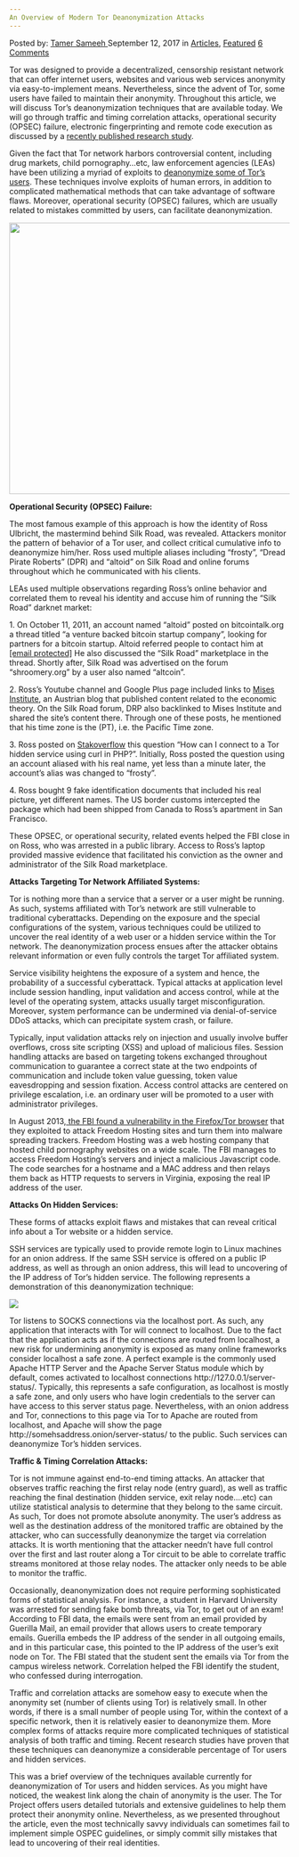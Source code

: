 ```yaml
---
An Overview of Modern Tor Deanonymization Attacks
---
```

<article class="post-listing post-22505 post type-post status-publish format-standard has-post-thumbnail hentry category-deepdot-news tag-attacks tag-deanonymization tag-modern tag-overview tag-tor">
    <div class="post-inner">
    <p class="post-meta">
    <span>Posted by: <a href="https://www.deepdotweb.com/author/tamersameeh/" title="">Tamer Sameeh </a></span>
    <span>September 12, 2017</span>
    <span>in <a href="https://www.deepdotweb.com/category/articles/" rel="category tag">Articles</a>, <a href="https://www.deepdotweb.com/category/deepdot-news/" rel="category tag">Featured</a></span>
    <span><a href="https://www.deepdotweb.com/2017/09/12/overview-modern-tor-deanonymization-attacks/#comments">6 Comments</a></span>
    </p>
    <div class="clear"></div>
    <div class="entry">
    <p>Tor was designed to provide a decentralized, censorship resistant network that can offer internet users, websites and various web services anonymity via easy-to-implement means. Nevertheless, since the advent of Tor, some users have failed to maintain their anonymity. Throughout this article, we will discuss Tor&#8217;s deanonymization techniques that are available today. We will go through traffic and timing correlation attacks, operational security (OPSEC) failure, electronic fingerprinting and remote code execution as discussed by a <a href="https://link.springer.com/chapter/10.1007/978-3-319-64701-2_52">recently published research study</a>.</p>
    <p>Given the fact that Tor network harbors controversial content, including drug markets, child pornography&#8230;etc, law enforcement agencies (LEAs) have been utilizing a myriad of exploits to <a href="https://www.deepdotweb.com/2017/08/21/targeting-adversaries-deanonymization-attacks-tor-users/">deanonymize some of Tor&#8217;s users</a>. These techniques involve exploits of human errors, in addition to complicated mathematical methods that can take advantage of software flaws. Moreover, operational security (OPSEC) failures, which are usually related to mistakes committed by users, can facilitate deanonymization.</p>
    <p><img class="wp-image-22509" src="https://www.deepdotweb.com/wp-content/uploads/2017/09/word-image-10.jpeg" width="713" height="487" /></p>
    <p><strong>Operational Security (OPSEC) Failure:</strong></p>
    <p>The most famous example of this approach is how the identity of Ross Ulbricht, the mastermind behind Silk Road, was revealed. Attackers monitor the pattern of behavior of a Tor user, and collect critical cumulative info to deanonymize him/her. Ross used multiple aliases including &#8220;frosty&#8221;, &#8220;Dread Pirate Roberts&#8221; (DPR) and &#8220;altoid&#8221; on Silk Road and online forums throughout which he communicated with his clients.</p>
    <p>LEAs used multiple observations regarding Ross&#8217;s online behavior and correlated them to reveal his identity and accuse him of running the &#8220;Silk Road&#8221; darknet market:</p>
    <p>1. On October 11, 2011, an account named &#8220;altoid&#8221; posted on bitcointalk.org a thread titled &#8220;a venture backed bitcoin startup company&#8221;, looking for partners for a bitcoin startup. Altoid referred people to contact him at <a href="/cdn-cgi/l/email-protection" class="__cf_email__" data-cfemail="1664796565637a74647f757e6256717b777f7a3875797b38">[email&#160;protected]</a> He also discussed the &#8220;Silk Road&#8221; marketplace in the thread. Shortly after, Silk Road was advertised on the forum &#8220;shroomery.org&#8221; by a user also named &#8220;altcoin&#8221;.</p>
    <p>2. Ross&#8217;s Youtube channel and Google Plus page included links to <a href="https://mises.org/">Mises Institute</a>, an Austrian blog that published content related to the economic theory. On the Silk Road forum, DRP also backlinked to Mises Institute and shared the site&#8217;s content there. Through one of these posts, he mentioned that his time zone is the (PT), i.e. the Pacific Time zone.</p>
    <p>3. Ross posted on <a href="https://stackoverflow.com/">Stakoverflow</a> this question &#8220;How can I connect to a Tor hidden service using curl in PHP?&#8221;. Initially, Ross posted the question using an account aliased with his real name, yet less than a minute later, the account&#8217;s alias was changed to &#8220;frosty&#8221;.</p>
    <p>4. Ross bought 9 fake identification documents that included his real picture, yet different names. The US border customs intercepted the package which had been shipped from Canada to Ross&#8217;s apartment in San Francisco.</p>
    <p>These OPSEC, or operational security, related events helped the FBI close in on Ross, who was arrested in a public library. Access to Ross&#8217;s laptop provided massive evidence that facilitated his conviction as the owner and administrator of the Silk Road marketplace.</p>
    <p><strong>Attacks Targeting Tor Network Affiliated Systems:</strong></p>
    <p>Tor is nothing more than a service that a server or a user might be running. As such, systems affiliated with Tor&#8217;s network are still vulnerable to traditional cyberattacks. Depending on the exposure and the special configurations of the system, various techniques could be utilized to uncover the real identity of a web user or a hidden service within the Tor network. The deanonymization process ensues after the attacker obtains relevant information or even fully controls the target Tor affiliated system.</p>
    <p>Service visibility heightens the exposure of a system and hence, the probability of a successful cyberattack. Typical attacks at application level include session handling, input validation and access control, while at the level of the operating system, attacks usually target misconfiguration. Moreover, system performance can be undermined via denial-of-service DDoS attacks, which can precipitate system crash, or failure.</p>
    <p>Typically, input validation attacks rely on injection and usually involve buffer overflows, cross site scripting (XSS) and upload of malicious files. Session handling attacks are based on targeting tokens exchanged throughout communication to guarantee a correct state at the two endpoints of communication and include token value guessing, token value eavesdropping and session fixation. Access control attacks are centered on privilege escalation, i.e. an ordinary user will be promoted to a user with administrator privileges.</p>
    <p>In August 2013,<a href="https://regmedia.co.uk/2016/03/29/alfin.pdf"> the FBI found a vulnerability in the Firefox/Tor browser</a> that they exploited to attack Freedom Hosting sites and turn them into malware spreading trackers. Freedom Hosting was a web hosting company that hosted child pornography websites on a wide scale. The FBI manages to access Freedom Hosting&#8217;s servers and inject a malicious Javascript code. The code searches for a hostname and a MAC address and then relays them back as HTTP requests to servers in Virginia, exposing the real IP address of the user.</p>
    <p><strong>Attacks On Hidden Services:</strong></p>
    <p>These forms of attacks exploit flaws and mistakes that can reveal critical info about a Tor website or a hidden service.</p>
    <p>SSH services are typically used to provide remote login to Linux machines for an onion address. If the same SSH service is offered on a public IP address, as well as through an onion address, this will lead to uncovering of the IP address of Tor&#8217;s hidden service. The following represents a demonstration of this deanonymization technique:</p>
    <p><img class="wp-image-22510" src="https://www.deepdotweb.com/wp-content/uploads/2017/09/word-image.gif" /></p>
    <p>Tor listens to SOCKS connections via the localhost port. As such, any application that interacts with Tor will connect to localhost. Due to the fact that the application acts as if the connections are routed from localhost, a new risk for undermining anonymity is exposed as many online frameworks consider localhost a safe zone. A perfect example is the commonly used Apache HTTP Server and the Apache Server Status module which by default, comes activated to localhost connections http://127.0.0.1/server-status/. Typically, this represents a safe configuration, as localhost is mostly a safe zone, and only users who have login credentials to the server can have access to this server status page. Nevertheless, with an onion address and Tor, connections to this page via Tor to Apache are routed from localhost, and Apache will show the page http://somehsaddress.onion/server-status/ to the public. Such services can deanonymize Tor&#8217;s hidden services.</p>
    <p><strong>Traffic &amp; Timing Correlation Attacks:</strong></p>
    <p>Tor is not immune against end-to-end timing attacks. An attacker that observes traffic reaching the first relay node (entry guard), as well as traffic reaching the final destination (hidden service, exit relay node&#8230;.etc) can utilize statistical analysis to determine that they belong to the same circuit. As such, Tor does not promote absolute anonymity. The user&#8217;s address as well as the destination address of the monitored traffic are obtained by the attacker, who can successfully deanonymize the target via correlation attacks. It is worth mentioning that the attacker needn&#8217;t have full control over the first and last router along a Tor circuit to be able to correlate traffic streams monitored at those relay nodes. The attacker only needs to be able to monitor the traffic.</p>
    <p>Occasionally, deanonymization does not require performing sophisticated forms of statistical analysis. For instance, a student in Harvard University was arrested for sending fake bomb threats, via Tor, to get out of an exam! According to FBI data, the emails were sent from an email provided by Guerilla Mail, an email provider that allows users to create temporary emails. Guerilla embeds the IP address of the sender in all outgoing emails, and in this particular case, this pointed to the IP address of the user&#8217;s exit node on Tor. The FBI stated that the student sent the emails via Tor from the campus wireless network. Correlation helped the FBI identify the student, who confessed during interrogation.</p>
    <p>Traffic and correlation attacks are somehow easy to execute when the anonymity set (number of clients using Tor) is relatively small. In other words, if there is a small number of people using Tor, within the context of a specific network, then it is relatively easier to deanonymize them. More complex forms of attacks require more complicated techniques of statistical analysis of both traffic and timing. Recent research studies have proven that these techniques can deanonymize a considerable percentage of Tor users and hidden services.</p>
    <p>This was a brief overview of the techniques available currently for deanonymization of Tor users and hidden services. As you might have noticed, the weakest link along the chain of anonymity is the user. The Tor Project offers users detailed tutorials and extensive guidelines to help them protect their anonymity online. Nevertheless, as we presented throughout the article, even the most technically savvy individuals can sometimes fail to implement simple OSPEC guidelines, or simply commit silly mistakes that lead to uncovering of their real identities.</p>
    </div>
    <span style="display:none"><a href="https://www.deepdotweb.com/tag/attacks/" rel="tag">attacks</a> <a href="https://www.deepdotweb.com/tag/deanonymization/" rel="tag">deanonymization</a> <a href="https://www.deepdotweb.com/tag/modern/" rel="tag">modern</a> <a href="https://www.deepdotweb.com/tag/overview/" rel="tag">overview</a> <a href="https://www.deepdotweb.com/tag/tor/" rel="tag">tor</a></span> <span style="display:none" class="updated">2017-09-12</span>
    <div style="display:none" class="vcard author" itemprop="author" itemscope itemtype="http://schema.org/Person"><strong class="fn" itemprop="name"><a href="https://www.deepdotweb.com/author/tamersameeh/" title="Posts by Tamer Sameeh" rel="author">Tamer Sameeh</a></strong></div>
    </div>
</article>

